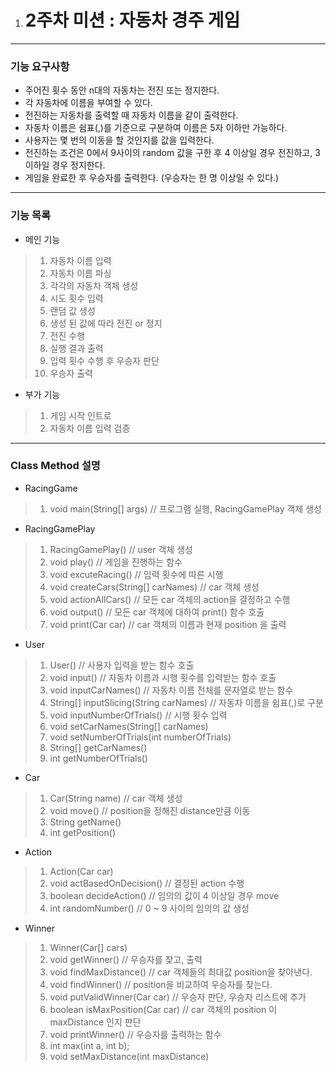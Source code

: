 1. # 2주차 미션 : 자동차 경주 게임

------

### 기능 요구사항

- 주어진 횟수 동안 n대의 자동차는 전진 또는 정지한다.
- 각 자동차에 이름을 부여할 수 있다.
- 전진하는 자동차를 출력할 때 자동차 이름을 같이 출력한다.
- 자동차 이름은 쉼표(,)를 기준으로 구분하여 이름은 5자 이하만 가능하다.
- 사용자는 몇 번의 이동을 할 것인지를 값을 입력한다.
- 전진하는 조건은 0에서 9사이의 random 값을 구한 후 4 이상일 경우 전진하고, 3 이하일 경우 정지한다.
- 게임을 완료한 후 우승자를 출력한다. (우승자는 한 명 이상일 수 있다.)

------

### 기능  목록

- 메인 기능

> 1. 자동차 이름 입력
> 2. 자동차 이름 파싱
> 3. 각각의 자동차 객체 생성
> 4. 시도 횟수 입력
> 5. 랜덤 값 생성
> 6. 생성 된 값에 따라 전진 or 정지
> 7. 전진 수행
> 8. 실행 결과 출력
> 9. 입력 횟수 수행 후 우승자 판단
> 10. 우승자 출력



- 부가 기능

> 1. 게임 시작 인트로
> 2. 자동차 이름 입력 검증

------

### Class  Method 설명

- RacingGame

> 1. void main(String[] args)				// 프로그램 실행, RacingGamePlay 객체 생성



- RacingGamePlay

> 1. RacingGamePlay()					// user 객체 생성
> 2. void play()							// 게임을 진행하는 함수
> 3. void excuteRacing()					// 입력 횟수에 따른 시행
> 4. void createCars(String[] carNames)		// car 객체 생성
> 5. void actionAllCars()					// 모든 car 객체의 action을 결정하고 수행
> 6. void output()						  // 모든 car 객체에 대하여 print() 함수 호출
> 7. void print(Car car)					// car 객체의 이름과 현재 position 을 출력



- User

> 1. User()								// 사용자 입력을 받는 함수 호출
> 2. void input()							// 자동차 이름과 시행 횟수를 입력받는 함수 호출
> 3. void inputCarNames()					// 자동차 이름 전체를 문자열로 받는 함수
> 4. String[] inputSlicing(String carNames)		// 자동차 이름을 쉼표(,)로 구분
> 5. void inputNumberOfTrials()				// 시행 횟수 입력
> 6. void setCarNames(String[] carNames)
> 7. void setNumberOfTrials(int numberOfTrials)
> 8. String[] getCarNames()
> 9. int getNumberOfTrials()



- Car

> 1. Car(String name)				// car 객체 생성
> 2. void move()					// position을 정해진 distance만큼 이동
> 3. String getName()	
> 4. int getPosition()



- Action

> 1. Action(Car car)
> 2. void actBasedOnDecision()			// 결정된 action 수행
> 3. boolean decideAction()			// 임의의 값이 4 이상일 경우 move
> 4. int randomNumber()				// 0 ~ 9 사이의 임의의 값 생성



- Winner

> 1. Winner(Car[] cars)
> 2. void getWinner()					// 우승자를 찾고, 출력
> 3. void findMaxDistance()				// car 객체들의 최대값 position을 찾아낸다.
> 4. void findWinner()					// position을 비교하여 우승자를 찾는다.
> 5. void putValidWinner(Car car)			// 우승자 판단, 우승자 리스트에 추가
> 6. boolean isMaxPosition(Car car)		// car 객체의 position 이 maxDistance 인지 판단
> 7. void printWinner()					// 우승자를 출력하는 함수
> 8. int max(int a, int b);
> 9. void setMaxDistance(int maxDistance)